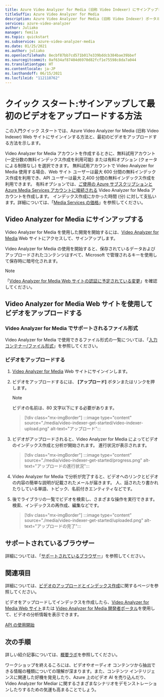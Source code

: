 ```yaml
---
title: Azure Video Analyzer for Media (旧称 Video Indexer) にサインアップして最初のビデオをアップロードする - Azure
titleSuffix: Azure Video Analyzer for Media
description: Azure Video Analyzer for Media (旧称 Video Indexer) ポータルにサインアップし、それを使用して最初のビデオをアップロードする方法について説明します。
services: azure-video-analyzer
author: Juliako
manager: femila
ms.topic: quickstart
ms.subservice: azure-video-analyzer-media
ms.date: 01/25/2021
ms.author: juliako
ms.openlocfilehash: 8ecbf87bb7cd571b017e339bddcb384bae39bbef
ms.sourcegitcommit: 0af634af87404d6970d82fcf1e75598c8da7a044
ms.translationtype: HT
ms.contentlocale: ja-JP
ms.lasthandoff: 06/15/2021
ms.locfileid: "112118762"
---
```

# <a name="quickstart-how-to-sign-up-and-upload-your-first-video"></a>クイック スタート:サインアップして最初のビデオをアップロードする方法

この入門クイック スタートでは、Azure Video Analyzer for Media (旧称 Video Indexer) Web サイトにサインインする方法と、最初のビデオをアップロードする方法を示します。

Video Analyzer for Media アカウントを作成するときに、無料試用アカウント (一定分数の無料インデックス作成を利用可能) または有料オプション (クォータによる制限なし) を選択できます。 無料試用アカウントで Video Analyzer for Media 使用する場合、Web サイト ユーザーは最大 600 分間の無料インデックス作成を利用でき、API ユーザーは最大 2,400 分間の無料インデックス作成を利用できます。 有料オプションでは、[ご使用の Azure サブスクリプションと Azure Media Services アカウントに接続される](connect-to-azure.md) Video Analyzer for Media アカウントを作成します。 インデックス作成にかかった時間 (分) に対して支払います。詳細については、「[Media Services の価格](https://azure.microsoft.com/pricing/details/media-services/)」を参照してください。 

## <a name="sign-up-for-video-analyzer-for-media"></a>Video Analyzer for Media にサインアップする

Video Analyzer for Media を使用した開発を開始するには、[Video Analyzer for Media](https://www.videoindexer.ai/) Web サイトにアクセスして、サインアップします。

Video Analyzer for Media の使用を開始すると、保存されているデータおよびアップロードされたコンテンツはすべて、Microsoft で管理されるキーを使用して保存時に暗号化されます。

> [!NOTE]
> 「[Video Analyzer for Media Web サイトの認証に予定されている変更](./release-notes.md#planned-video-analyzer-for-media-website-authenticatication-changes)」を確認してください。

## <a name="upload-a-video-using-the-video-analyzer-for-media-website"></a>Video Analyzer for Media Web サイトを使用してビデオをアップロードする

### <a name="supported-file-formats-for-video-analyzer-for-media"></a>Video Analyzer for Media でサポートされるファイル形式

Video Analyzer for Media で使用できるファイル形式の一覧については、「[入力コンテナー/ファイル形式](../../media-services/latest/encode-media-encoder-standard-formats-reference.md)」を参照してください。

### <a name="upload-a-video"></a>ビデオをアップロードする

1. [Video Analyzer for Media](https://www.videoindexer.ai/) Web サイトにサインインします。
1. ビデオをアップロードするには、 **[アップロード]** ボタンまたはリンクを押します。

    > [!NOTE]
    > ビデオの名前は、80 文字以下にする必要があります。

    > [!div class="mx-imgBorder"]
    > :::image type="content" source="./media/video-indexer-get-started/video-indexer-upload.png" alt-text="アップロード":::
1. ビデオがアップロードされると、Video Analyzer for Media によってビデオのインデックス作成と分析が開始されます。 進行状況が表示されます。 

    > [!div class="mx-imgBorder"]
    > :::image type="content" source="./media/video-indexer-get-started/progress.png" alt-text="アップロードの進行状況":::
1. Video Analyzer for Media で分析が完了すると、ビデオへのリンクとビデオの内容の簡単な説明が記載されたメールが届きます。 人、話されたり書かれたりしている単語、トピック、名前付きエンティティなどです。
1. 後でライブラリの一覧でビデオを検索し、さまざまな操作を実行できます。 検索、インデックスの再作成、編集などです。

    > [!div class="mx-imgBorder"]
    > :::image type="content" source="./media/video-indexer-get-started/uploaded.png" alt-text="アップロードの完了":::

## <a name="supported-browsers"></a>サポートされているブラウザー

詳細については、「[サポートされているブラウザー](video-indexer-overview.md#supported-browsers)」を参照してください。

## <a name="see-also"></a>関連項目

詳細については、[ビデオのアップロードとインデックス作成](upload-index-videos.md)に関するページを参照してください。

ビデオをアップロードしてインデックスを作成したら、[Video Analyzer for Media Web サイト](video-indexer-view-edit.md)または [Video Analyzer for Media 開発者ポータル](video-indexer-use-apis.md)を使用して、ビデオの分析情報を表示できます。 

[API の使用開始](video-indexer-use-apis.md)

## <a name="next-steps"></a>次の手順

詳しい紹介記事については、[概要ラボ](https://github.com/Azure-Samples/media-services-video-indexer/blob/master/IntroToVideoIndexer.md)を参照してください。 

ワークショップを終えるころには、ビデオやオーディオ コンテンツから抽出できる情報の種類についての理解が深まります。また、コンテンツ インテリジェンスに関連した好機を発見したり、Azure 上のビデオ AI を売り込んだり、Video Analyzer for Mediar に関するさまざまなシナリオをデモンストレーションしたりするための気運も高まることでしょう。

